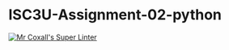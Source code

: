 # ISC3U-Assignment-02-python

[![Mr Coxall's Super Linter](https://github.com/Johanna-liu16/ICS3U-Assignment-02-python/workflows/Mr%20Coxall's%20Super%20Linter/badge.svg)](https://github.com/Johanna-liu16/ICS3U-Assignment-02-python/actions/)

